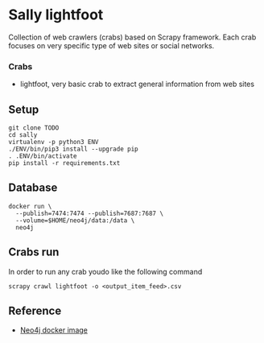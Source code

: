 # Sally lightfoot


Collection of web crawlers (crabs) based on Scrapy framework. Each crab
focuses on very specific type of web sites or social networks.

### Crabs

* lightfoot, very basic crab to extract general information from web
  sites


## Setup


    git clone TODO
    cd sally
    virtualenv -p python3 ENV
    ./ENV/bin/pip3 install --upgrade pip
    . .ENV/bin/activate
    pip install -r requirements.txt


## Database


    docker run \
      --publish=7474:7474 --publish=7687:7687 \
      --volume=$HOME/neo4j/data:/data \
      neo4j



## Crabs run

In order to run any crab youdo like the following command


    scrapy crawl lightfoot -o <output_item_feed>.csv




## Reference

* [Neo4j docker image](https://hub.docker.com/_/neo4j/)
